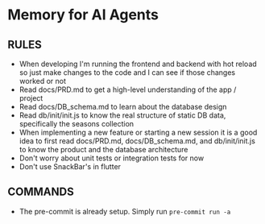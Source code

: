 # Memory for AI Agents

## RULES

- When developing I'm running the frontend and backend with hot reload so just make changes to the code and I can see if those changes worked or not
- Read docs/PRD.md to get a high-level understanding of the app / project
- Read docs/DB_schema.md to learn about the database design
- Read db/init/init.js to know the real structure of static DB data, specifically the seasons collection
- When implementing a new feature or starting a new session it is a good idea to first read docs/PRD.md, docs/DB_schema.md, and db/init/init.js to know the product and the database architecture
- Don't worry about unit tests or integration tests for now
- Don't use SnackBar's in flutter

## COMMANDS

- The pre-commit is already setup. Simply run `pre-commit run -a`
